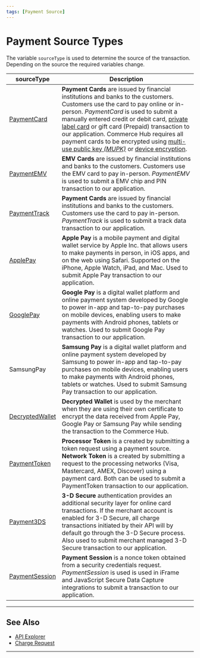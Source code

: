 ```yaml
---
tags: [Payment Source]
---
```


# Payment Source Types

The variable `sourceType` is used to determine the source of the transaction. Depending on the source the required variables change. 

| sourceType | Description |
| ----- | ----- |
| [PaymentCard](?path=docs/Resources/Guides/Payment-Sources/Payment-Card.md) | **Payment Cards** are issued by financial institutions and banks to the customers. Customers use the card to pay online or in-person. *PaymentCard* is used to submit a manually entered credit or debit card, [private label card](?path=docs/Resources/Guides/Payment-Sources/Private-Label.md) or gift card (Prepaid) transaction to our application. Commerce Hub requires all payment cards to be encrypted using [multi-use public key _(MUPK)_](?path=docs/Online-Mobile-Digital/Secure-Data-Capture/Multi-Use-Public-Key/Multi-Use-Public-Key.md) or [device encryption](?path=docs/In-Person/Integrations/Encrypted-PIN-Pad.md).  |
| [PaymentEMV](?path=docs/In-Person/Encrypted-Payments/EMV.md) | **EMV Cards** are issued by financial institutions and banks to the customers. Customers use the EMV card to pay in-person. *PaymentEMV* is used to submit a EMV chip and PIN transaction to our application. |
| [PaymentTrack](?path=docs/In-Person/Encrypted-Payments/Track.md) | **Payment Cards** are issued by financial institutions and banks to the customers. Customers use the card to pay in-person. *PaymentTrack* is used to submit a track data transaction to our application. |
| [ApplePay](?path=docs/Online-Mobile-Digital/Wallets-AltPayments/Apple-Pay/Apple-Pay.md) | **Apple Pay** is a mobile payment and digital wallet service by Apple Inc. that allows users to make payments in person, in iOS apps, and on the web using Safari. Supported on the iPhone, Apple Watch, iPad, and Mac. Used to submit Apple Pay transaction to our application. |
| [GooglePay](?path=docs/Online-Mobile-Digital/Wallets-AltPayments/Google-Pay/Google-Pay.md) | **Google Pay** is a digital wallet platform and online payment system developed by Google to power in-app and tap-to-pay purchases on mobile devices, enabling users to make payments with Android phones, tablets or watches. Used to submit Google Pay transaction to our application. |
| SamsungPay | **Samsung Pay** is a digital wallet platform and online payment system developed by Samsung to power in-app and tap-to-pay purchases on mobile devices, enabling users to make payments with Android phones, tablets or watches. Used to submit Samsung Pay transaction to our application. |
| [DecryptedWallet](?path=docs/Resources/Guides/Payment-Sources/Decrypted-Wallet.md) | **Decrypted Wallet** is used by the merchant when they are using their own certificate to encrypt the data received from Apple Pay, Google Pay or Samsung Pay while sending the transaction to the Commerce Hub. |
| [PaymentToken](?path=docs/Resources/API-Documents/Payments_VAS/Payment-Token.md) | **Processor Token** is a created by submitting a token request using a payment source. **Network Token** is a created by submitting a request to the processing networks (Visa, Mastercard, AMEX, Discover) using a payment card. Both can be used to submit a PaymentToken transaction to our application. |
| [Payment3DS](?path=docs/Online-Mobile-Digital/3D-Secure/3DSecure.md) | **3-D Secure** authentication provides an additional security layer for online card transactions. If the merchant account is enabled for 3-D Secure, all charge transactions initiated by their API will by default go through the 3-D Secure process. Also used to submit merchant managed 3-D Secure transaction to our application. |
| [PaymentSession](?path=docs/Online-Mobile-Digital/Secure-Data-Capture/Secure-Data-Capture.md) | **Payment Session** is a nonce token obtained from a security credentials request. *PaymentSession* is used is used in iFrame and JavaScript Secure Data Capture integrations to submit a transaction to our application. |

---

## See Also

- [API Explorer](../api/?type=post&path=/payments/v1/charges)
- [Charge Request](?path=docs/Resources/API-Documents/Payments/Charges.md)

---
